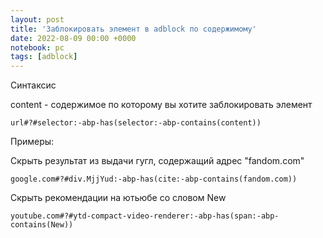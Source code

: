 ```yaml
---
layout: post
title: 'Заблокировать элемент в adblock по содержимому'
date: 2022-08-09 00:00 +0000
notebook: pc
tags: [adblock]
---
```

Синтаксис

content - содержимое по которому вы хотите заблокировать элемент
```
url#?#selector:-abp-has(selector:-abp-contains(content))
```
Примеры:

Скрыть результат из выдачи гугл, содержащий адрес "fandom.com"
```
google.com#?#div.MjjYud:-abp-has(cite:-abp-contains(fandom.com))
```

Скрыть рекомендации на ютьюбе со словом New
```
youtube.com#?#ytd-compact-video-renderer:-abp-has(span:-abp-contains(New))
```